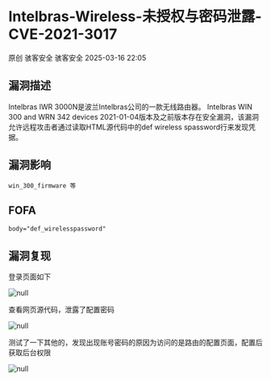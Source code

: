 #  Intelbras-Wireless-未授权与密码泄露-CVE-2021-3017   
原创 骇客安全  骇客安全   2025-03-16 22:05  
  
## 漏洞描述  
  
Intelbras IWR 3000N是波兰Intelbras公司的一款无线路由器。 Intelbras WIN 300 and WRN 342 devices 2021-01-04版本及之前版本存在安全漏洞，该漏洞允许远程攻击者通过读取HTML源代码中的def wireless spassword行来发现凭据。  
  
## 漏洞影响  
```
win_300_firmware 等
```  
  
## FOFA  
```
body="def_wirelesspassword"
```  
  
## 漏洞复现  
  
登录页面如下  
  
  
![](https://mmbiz.qpic.cn/mmbiz_png/IePibcXn991PwYM33UVbv7rArBC0ucJibawL6cHdIHDCmArNuje2f4Hicg9ZTzscYr1xMp8fia1v06wmiaUUcibmu8sg/640?wx_fmt=png&from=appmsg "null")  
  
  
查看网页源代码，泄露了配置密码  
  
  
![](https://mmbiz.qpic.cn/mmbiz_png/IePibcXn991PwYM33UVbv7rArBC0ucJibazM08lzRlkOQSTibZzOlRZcrGGzw11rRd9729U6NiaHqrQ7V8xW4k5bpQ/640?wx_fmt=png&from=appmsg "null")  
  
  
测试了一下其他的，发现出现账号密码的原因为访问的是路由的配置页面，配置后获取后台权限  
  
  
![](https://mmbiz.qpic.cn/mmbiz_png/IePibcXn991PwYM33UVbv7rArBC0ucJibaTKtPYL5d2memNHrTDlo34T8A4NbxewzsAxnFM3Iyzkj6WHDYNIOYVw/640?wx_fmt=png&from=appmsg "null")  
  
  
